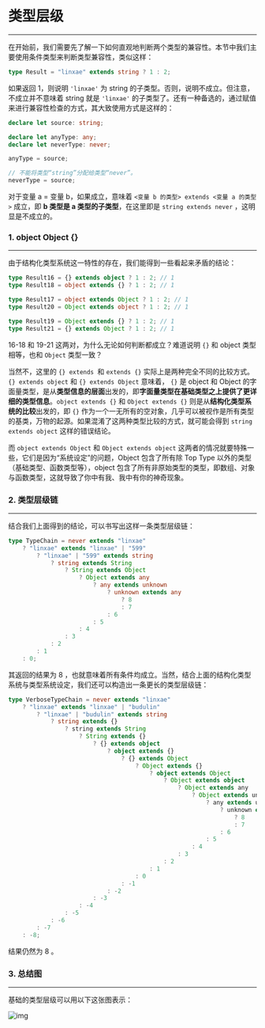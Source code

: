 # 类型层级

---

在开始前，我们需要先了解一下如何直观地判断两个类型的兼容性。本节中我们主要使用条件类型来判断类型兼容性，类似这样：

```typescript
type Result = "linxae" extends string ? 1 : 2;
```

如果返回 1，则说明 `'linxae'` 为 string 的子类型。否则，说明不成立。但注意，不成立并不意味着 string 就是 `'linxae'` 的子类型了。还有一种备选的，通过赋值来进行兼容性检查的方式，其大致使用方式是这样的：

```typescript
declare let source: string;

declare let anyType: any;
declare let neverType: never;

anyType = source;

// 不能将类型“string”分配给类型“never”。
neverType = source;
```

对于变量 a = 变量 b，如果成立，意味着 `<变量 b 的类型> extends <变量 a 的类型>` 成立，即 **b 类型是 a 类型的子类型**，在这里即是 `string extends never` ，这明显是不成立的。

### 1. object Object {}

---

由于结构化类型系统这一特性的存在，我们能得到一些看起来矛盾的结论：

```typescript
type Result16 = {} extends object ? 1 : 2; // 1
type Result18 = object extends {} ? 1 : 2; // 1

type Result17 = object extends Object ? 1 : 2; // 1
type Result20 = Object extends object ? 1 : 2; // 1

type Result19 = Object extends {} ? 1 : 2; // 1
type Result21 = {} extends Object ? 1 : 2; // 1
```

16-18 和 19-21 这两对，为什么无论如何判断都成立？难道说明 `{}` 和 object 类型相等，也和 `Object` 类型一致？

当然不，这里的 `{} extends `和 `extends {}` 实际上是两种完全不同的比较方式。`{} extends object` 和 `{} extends Object` 意味着， `{}` 是 object 和 Object 的字面量类型，是从**类型信息的层面**出发的，即**字面量类型在基础类型之上提供了更详细的类型信息**。`object extends {}` 和 `Object extends {}` 则是从**结构化类型系统的比较**出发的，即 `{}` 作为一个一无所有的空对象，几乎可以被视作是所有类型的基类，万物的起源。如果混淆了这两种类型比较的方式，就可能会得到 `string extends object` 这样的错误结论。

而 `object extends Object` 和 `Object extends object` 这两者的情况就要特殊一些，它们是因为“系统设定”的问题，Object 包含了所有除 Top Type 以外的类型（基础类型、函数类型等），object 包含了所有非原始类型的类型，即数组、对象与函数类型，这就导致了你中有我、我中有你的神奇现象。

### 2. 类型层级链

---

结合我们上面得到的结论，可以书写出这样一条类型层级链：

```typescript
type TypeChain = never extends "linxae"
    ? "linxae" extends "linxae" | "599"
        ? "linxae" | "599" extends string
            ? string extends String
                ? String extends Object
                    ? Object extends any
                        ? any extends unknown
                            ? unknown extends any
                                ? 8
                                : 7
                            : 6
                        : 5
                    : 4
                : 3
            : 2
        : 1
    : 0;
```

其返回的结果为 8 ，也就意味着所有条件均成立。当然，结合上面的结构化类型系统与类型系统设定，我们还可以构造出一条更长的类型层级链：

```typescript
type VerboseTypeChain = never extends "linxae"
    ? "linxae" extends "linxae" | "budulin"
        ? "linxae" | "budulin" extends string
            ? string extends {}
                ? string extends String
                    ? String extends {}
                        ? {} extends object
                            ? object extends {}
                                ? {} extends Object
                                    ? Object extends {}
                                        ? object extends Object
                                            ? Object extends object
                                                ? Object extends any
                                                    ? Object extends unknown
                                                        ? any extends unknown
                                                            ? unknown extends any
                                                                ? 8
                                                                : 7
                                                            : 6
                                                        : 5
                                                    : 4
                                                : 3
                                            : 2
                                        : 1
                                    : 0
                                : -1
                            : -2
                        : -3
                    : -4
                : -5
            : -6
        : -7
    : -8;
```

结果仍然为 8 。

### 3. 总结图

---

基础的类型层级可以用以下这张图表示：

![img](https://p3-juejin.byteimg.com/tos-cn-i-k3u1fbpfcp/8459e958e581479faa284390e3c6a09c~tplv-k3u1fbpfcp-zoom-in-crop-mark:3024:0:0:0.awebp)
